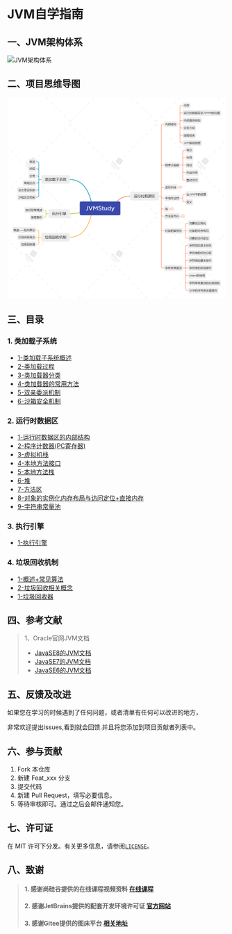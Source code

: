 # JVM自学指南

## 一、JVM架构体系

![JVM架构体系](https://gitee.com/ShaoxiongDu/imageBed/raw/master/%E7%AC%AC02%E7%AB%A0_JVM%E6%9E%B6%E6%9E%84-%E4%B8%AD.jpg)

## 二、项目思维导图

![JVMStudy](./JVMStudy.png)

## 三、目录

### 1. 类加载子系统

 -	[1-类加载子系统概述](./01-类加载子系统/01-类加载子系统.md)
 -	[2-类加载过程](./01-类加载子系统/02-类加载过程.md)
 -  [3-类加载器分类](./01-类加载子系统/03-类加载器的分类.md)
 -  [4-类加载器的常用方法](./01-类加载子系统/04-类加载器的常用方法.md)
 -  [5-双亲委派机制](./01-类加载子系统/05-双亲委派机制.md)
 -  [6-沙箱安全机制](./01-类加载子系统/06-沙箱安全机制.md)

### 2.  运行时数据区

-	[1-运行时数据区的内部结构](./02-运行时数据区/01-运行时数据区内部结构.md)
-	[2-程序计数器(PC寄存器)](./02-运行时数据区/02-程序计数器(PC寄存器).md)
-	[3-虚拟机栈](./02-运行时数据区/03-虚拟机栈.md)
-	[4-本地方法接口](02-运行时数据区/04-本地方法接口.md)
-	[5-本地方法栈](02-运行时数据区/05-本地方法栈.md)
-	[6-堆](02-运行时数据区/06-堆.md)
-	[7-方法区](02-运行时数据区/07-方法区.md)
-	[8-对象的实例化内存布局与访问定位+直接内存](02-运行时数据区/08-对象的实例化内存布局与访问定位+直接内存.md)
-	[9-字符串常量池](02-运行时数据区/09-字符串常量池.md)

### 3. 执行引擎
- [1-执行引擎]()

### 4. 垃圾回收机制
- [1-概述+常见算法]()
- [2-垃圾回收相关概念]()
- [1-垃圾回收器]()


## 四、参考文献

> 1、Oracle官网JVM文档
>
> - [JavaSE8的JVM文档](https://docs.oracle.com/javase/specs/jvms/se8/html/)
> - [JavaSE7的JVM文档](https://docs.oracle.com/javase/specs/jvms/se7/html)
> - [JavaSE6的JVM文档](https://docs.oracle.com/javase/specs/jvms/se6/html)

## 五、反馈及改进

如果您在学习的时候遇到了任何问题，或者清单有任何可以改进的地方，

非常欢迎提出issues,看到就会回馈.并且将您添加到项目贡献者列表中。

## 六、参与贡献

1. Fork 本仓库
2. 新建 Feat_xxx 分支
3. 提交代码
4. 新建 Pull Request，填写必要信息。
5. 等待审核即可。通过之后会邮件通知您。

## 七、许可证

在 MIT 许可下分发。有关更多信息，请参阅[`LICENSE`](./LICENSE)。

## 八、致谢

> #### 1. 感谢尚硅谷提供的在线课程视频资料 [在线课程](https://www.bilibili.com/video/BV1PJ411n7xZ)
> #### 2. 感谢JetBrains提供的配套开发环境许可证 [官方网站](https://www.jetbrains.com/)
> #### 3. 感谢Gitee提供的图床平台 [相关地址](https://gitee.com/ShaoxiongDu/imageBed)



